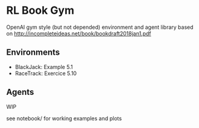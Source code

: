 # RL Book Gym

OpenAI gym style (but not depended) environment and agent library based on http://incompleteideas.net/book/bookdraft2018jan1.pdf

## Environments

- BlackJack: Example 5.1
- RaceTrack: Exercice 5.10

## Agents

WIP

see notebook/ for working examples and plots
